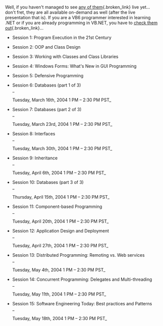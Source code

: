 Well, if you haven't managed to see [any of them](http://msdn.microsoft.com/vbasic/community/webcasts/modern/default.aspx){.broken_link} live yet... don't fret, they are all available on-demand as well (after the live presentation that is). If you are a VB6 programmer interested in learning .NET or if you are already programming in VB.NET, you have to [check them out](http://msdn.microsoft.com/vbasic/community/webcasts/modern/default.aspx){.broken_link}...

  * Session 1: Program Execution in the 21st Century 
  * Session 2: OOP and Class Design 
  * Session 3: Working with Classes and Class Libraries 
  * Session 4: Windows Forms: What's New in GUI Programming 
  * Session 5: Defensive Programming
  * Session 6: Databases (part 1 of 3)  
    _
  
    Tuesday, March 16th, 2004 1 PM &#8211; 2:30 PM PST_ 
  * Session 7: Databases (part 2 of 3)  
    _
  
    Tuesday, March 23rd, 2004 1 PM &#8211; 2:30 PM PST_ 
  * Session 8: Interfaces  
    _
  
    Tuesday, March 30th, 2004 1 PM &#8211; 2:30 PM PST_ 
  * Session 9: Inheritance  
    _
  
    Tuesday, April 6th, 2004 1 PM &#8211; 2:30 PM PST_ 
  * Session 10: Databases (part 3 of 3)  
    _
  
    Thursday, April 15th, 2004 1 PM &#8211; 2:30 PM PST_ 
  * Session 11: Component-based Programming  
    _
  
    Tuesday, April 20th, 2004 1 PM &#8211; 2:30 PM PST_ 
  * Session 12: Application Design and Deployment  
    _
  
    Tuesday, April 27th, 2004 1 PM &#8211; 2:30 PM PST_ 
  * Session 13: Distributed Programming: Remoting vs. Web services  
    _
  
    Tuesday, May 4th, 2004 1 PM &#8211; 2:30 PM PST_ 
  * Session 14: Concurrent Programming: Delegates and Multi-threading  
    _
  
    Tuesday, May 11th, 2004 1 PM &#8211; 2:30 PM PST_ 
  * Session 15: Software Engineering Today: Best practices and Patterns  
    _
  
    Tuesday, May 18th, 2004 1 PM &#8211; 2:30 PM PST_